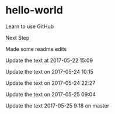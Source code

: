 hello-world
===========

Learn to use GitHub

Next Step


Made some readme edits

Update the text at 2017-05-22 15:09

Update the text on 2017-05-24 10:15

Update the text on 2017-05-24 22:27

Update the text on 2017-05-25 09:04

Update the text 2017-05-25 9:18 on master
